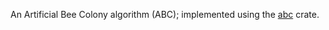 An Artificial Bee Colony algorithm (ABC); implemented using the [abc](https://github.com/daviddonna/abc-rs) crate.